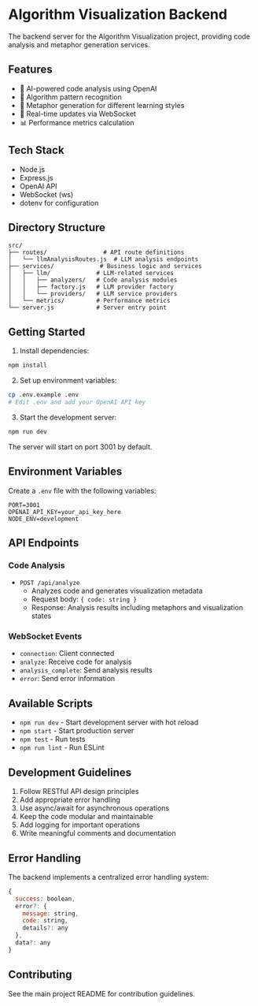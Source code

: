 # Algorithm Visualization Backend

The backend server for the Algorithm Visualization project, providing code analysis and metaphor generation services.

## Features

- 🤖 AI-powered code analysis using OpenAI
- 🎯 Algorithm pattern recognition
- 🎨 Metaphor generation for different learning styles
- 🔄 Real-time updates via WebSocket
- 📊 Performance metrics calculation

## Tech Stack

- Node.js
- Express.js
- OpenAI API
- WebSocket (ws)
- dotenv for configuration

## Directory Structure

```
src/
├── routes/                # API route definitions
│   └── llmAnalysisRoutes.js  # LLM analysis endpoints
├── services/             # Business logic and services
│   ├── llm/             # LLM-related services
│   │   ├── analyzers/   # Code analysis modules
│   │   ├── factory.js   # LLM provider factory
│   │   └── providers/   # LLM service providers
│   └── metrics/         # Performance metrics
└── server.js            # Server entry point
```

## Getting Started

1. Install dependencies:
```bash
npm install
```

2. Set up environment variables:
```bash
cp .env.example .env
# Edit .env and add your OpenAI API key
```

3. Start the development server:
```bash
npm run dev
```

The server will start on port 3001 by default.

## Environment Variables

Create a `.env` file with the following variables:

```env
PORT=3001
OPENAI_API_KEY=your_api_key_here
NODE_ENV=development
```

## API Endpoints

### Code Analysis

- `POST /api/analyze`
  - Analyzes code and generates visualization metadata
  - Request body: `{ code: string }`
  - Response: Analysis results including metaphors and visualization states

### WebSocket Events

- `connection`: Client connected
- `analyze`: Receive code for analysis
- `analysis_complete`: Send analysis results
- `error`: Send error information

## Available Scripts

- `npm run dev` - Start development server with hot reload
- `npm start` - Start production server
- `npm test` - Run tests
- `npm run lint` - Run ESLint

## Development Guidelines

1. Follow RESTful API design principles
2. Add appropriate error handling
3. Use async/await for asynchronous operations
4. Keep the code modular and maintainable
5. Add logging for important operations
6. Write meaningful comments and documentation

## Error Handling

The backend implements a centralized error handling system:

```javascript
{
  success: boolean,
  error?: {
    message: string,
    code: string,
    details?: any
  },
  data?: any
}
```

## Contributing

See the main project README for contribution guidelines. 